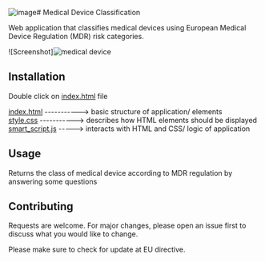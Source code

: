 ![image](https://github.com/ThaniaK/Medical-Devices-Classifier/assets/53872109/8a55eb5b-8c4f-4f05-8448-d5882979a13c)# Medical Device Classification

Web application that classifies medical devices using European Medical Device Regulation (MDR) risk categories.


![Screenshot]![medical device](https://github.com/ThaniaK/Medical-Devices-Classifier/assets/53872109/6739f80d-1ab4-4d47-a89d-1630bd7451ab)



## Installation

Double click on [index.html](https://github.com/ThaniaK/Medical-Devices-Classifier/blob/main/Medical%20Device%20Classification%20app/index.html) file

[index.html](https://github.com/ThaniaK/Medical-Devices-Classifier/blob/main/Medical%20Device%20Classification%20app/index.html) -----------> basic structure of application/ elements  
[style.css](https://github.com/ThaniaK/Medical-Devices-Classifier/blob/main/Medical%20Device%20Classification%20app/style.css) -----------> describes how HTML elements should be displayed  
[smart_script.js](https://github.com/ThaniaK/Medical-Devices-Classifier/blob/main/Medical%20Device%20Classification%20app/smart_script.js) -----> interacts with HTML and CSS/ logic of application  


## Usage


Returns the class of medical device according to MDR regulation by answering some questions



## Contributing
Requests are welcome. For major changes, please open an issue first to discuss what you would like to change.

Please make sure to check for update at EU directive.

